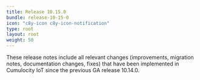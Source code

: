```yaml
---
title: Release 10.15.0
bundle: release-10-15-0
icon: "c8y-icon c8y-icon-notification"
type: root
layout: root
weight: 50
---
```


These release notes include all relevant changes (improvements, migration notes, documentation changes, fixes) that have been implemented in Cumulocity IoT since the previous GA release 10.14.0.
